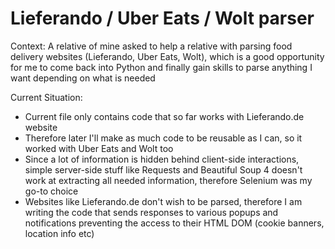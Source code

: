 # Lieferando / Uber Eats / Wolt parser
Context: A relative of mine asked to help a relative with parsing food delivery websites (Lieferando, Uber Eats, Wolt), which is a good opportunity for me to come back into Python and finally gain skills to parse anything I want depending on what is needed

Current Situation: 
- Current file only contains code that so far works with Lieferando.de website
- Therefore later I'll make as much code to be reusable as I can, so it worked with Uber Eats and Wolt too
- Since a lot of information is hidden behind client-side interactions, simple server-side stuff like Requests and Beautiful Soup 4 doesn't work at extracting all needed information, therefore Selenium was my go-to choice
- Websites like Lieferando.de don't wish to be parsed, therefore I am writing the code that sends responses to various popups and notifications preventing the access to their HTML DOM (cookie banners, location info etc)
